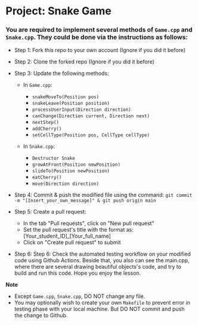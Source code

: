 # Project: Snake Game

### You are required to implement several methods of `Game.cpp` and `Snake.cpp`. They could be done via the instructions as follows:

* Step 1: Fork this repo to your own account (Ignore if you did it before)
* Step 2: Clone the forked repo (Ignore if you did it before)
* Step 3: Update the following methods:
    * In `Game.cpp`:
        
        * `snakeMoveTo(Position pos)`
        * `snakeLeave(Position position)`
        * `processUserInput(Direction direction)`
        * `canChange(Direction current, Direction next)`
        * `nextStep()`
        * `addCherry()`
        * `setCellType(Position pos, CellType cellType)`

    * In `Snake.cpp`:
        * `Destructor Snake`
        * `growAtFront(Position newPosition)`
        * `slideTo(Position newPosition)`
        * `eatCherry()`
        * `move(Direction direction)`

* Step 4: Commit & push the modified file using the command: `git commit -m "[Insert_your_own_message]" & git push origin main`
* Step 5: Create a pull request:
    * In the tab "Pull requests", click on "New pull request"
    * Set the pull request's title with the format as: [Your_student_ID]_[Your_full_name]
    * Click on "Create pull request" to submit 

* Step 6: Step 6: Check the automated testing workflow on your modified code using Github Actions. Beside that, you also can see the main.cpp, where there are several drawing beautiful objects's code, and try to build and run this code. Hope you enjoy the lesson.

**Note**
* Except `Game.cpp`, `Snake.cpp`, DO NOT change any file.
* You may optionally wish to create your own `Makefile` to prevent error in testing phase with your local machine. But DO NOT commit and push the change to Github.



